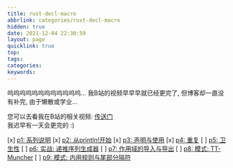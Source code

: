 ```yaml
---
title: rust-decl-macro
abbrlink: categories/rust-decl-macro
hidden: true
date: 2021-12-04 22:30:59
layout: page
quicklink: true
top:
tags:
categories:
keywords:
---
```


呜呜呜呜呜呜呜呜呜呜呜呜...
我B站的视频早早早就已经更完了, 但博客却一直没有补完, 由于懒散或学业...  

您可以去看我在B站的相关视频: [传送门](https://www.bilibili.com/video/BV1Wv411W7FH/)  
我迟早有一天会更完的 :)

[x]  [p1: 系列说明](/posts/rust-decl-macro/p1)
[x]  [p2: 从println!开始](/posts/rust-decl-macro/p2)
[x]  [p3: 声明与使用](/posts/rust-decl-macro/p3)
[x]  [p4: 重复](/posts/rust-decl-macro/p4)
[ ]  [p5: 卫生性](/posts/rust-decl-macro/p5)
[ ]  [p6: 实战: 递推序列生成器](/posts/rust-decl-macro/p6)
[ ]  [p7: 作用域的导入与导出](/posts/rust-decl-macro/p7)
[ ]  [p8: 模式: TT-Muncher](/posts/rust-decl-macro/p8)
[ ]  [p9: 模式: 内用规则与尾部分隔符](/posts/rust-decl-macro/p9)
